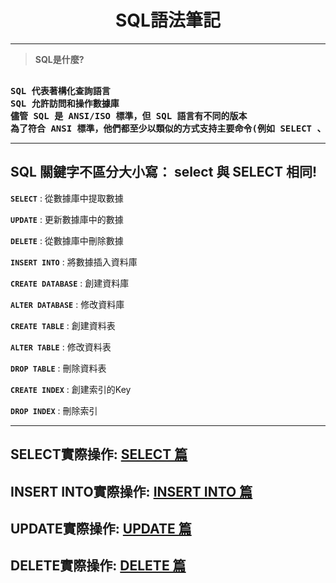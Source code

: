 <div align=center>

# SQL語法筆記

</div>

---

> **SQL是什麼?**

<pre><b>
SQL 代表著構化查詢語言
SQL 允許訪問和操作數據庫
儘管 SQL 是 ANSI/ISO 標準，但 SQL 語言有不同的版本
為了符合 ANSI 標準，他們都至少以類似的方式支持主要命令(例如 SELECT 、 UPDATE 、 DELETE 、 INSERT 、 WHERE)
</b></pre>

---

## SQL 關鍵字不區分大小寫： select 與 SELECT 相同!

**`SELECT`** : 從數據庫中提取數據

**`UPDATE`** : 更新數據庫中的數據

**`DELETE`** : 從數據庫中刪除數據

**`INSERT INTO`** : 將數據插入資料庫

**`CREATE DATABASE`** : 創建資料庫

**`ALTER DATABASE`** : 修改資料庫

**`CREATE TABLE`** : 創建資料表

**`ALTER TABLE`** : 修改資料表

**`DROP TABLE`** : 刪除資料表

**`CREATE INDEX`** : 創建索引的Key

**`DROP INDEX`** : 刪除索引

---

## SELECT實際操作:      [SELECT 篇](./SELECT.md)

## INSERT INTO實際操作: [INSERT INTO 篇](./INSERT%20INTO.md)

## UPDATE實際操作:      [UPDATE 篇](./UPDATE.md)

## DELETE實際操作:      [DELETE 篇](./DELETE.md)

